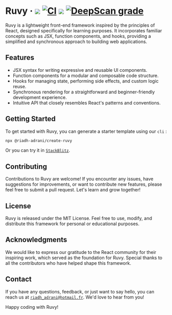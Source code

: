 # Ruvy &middot; <a href="https://www.npmjs.com/package/@riadh-adrani/ruvy"><img src="https://img.shields.io/npm/v/@riadh-adrani/ruvy?color=blue"/></a> [![CI](https://github.com/RiadhAdrani/ruvy/actions/workflows/ci.yml/badge.svg)](https://github.com/RiadhAdrani/ruvy/actions/workflows/ci.yml) <a href="https://github.com/RiadhAdrani/ruvy/actions/workflows/docs.yml"><img src="https://github.com/RiadhAdrani/ruvy/actions/workflows/docs.yml/badge.svg"/></a> <a href="https://deepscan.io/dashboard#view=project&tid=22283&pid=25619&bid=803315"><img src="https://deepscan.io/api/teams/22283/projects/25619/branches/803315/badge/grade.svg" alt="DeepScan grade"></a>

Ruvy is a lightweight front-end framework inspired by the principles of React, designed specifically for learning purposes. It incorporates familiar concepts such as JSX, function components, and hooks, providing a simplified and synchronous approach to building web applications.

## Features

- JSX syntax for writing expressive and reusable UI components.
- Function components for a modular and composable code structure.
- Hooks for managing state, performing side effects, and custom logic reuse.
- Synchronous rendering for a straightforward and beginner-friendly development experience.
- Intuitive API that closely resembles React's patterns and conventions.

## Getting Started

To get started with Ruvy, you can generate a starter template using our `cli` :

```bash
npx @riadh-adrani/create-ruvy
```

Or you can try it in [`StackBlitz`](https://stackblitz.com/edit/ruvy-m8d2rb?file=src%2Fmain.tsx).

## Contributing

Contributions to Ruvy are welcome! If you encounter any issues, have suggestions for improvements, or want to contribute new features, please feel free to submit a pull request. Let's learn and grow together!

## License

Ruvy is released under the MIT License. Feel free to use, modify, and distribute this framework for personal or educational purposes.

## Acknowledgments

We would like to express our gratitude to the React community for their inspiring work, which served as the foundation for Ruvy. Special thanks to all the contributors who have helped shape this framework.

## Contact

If you have any questions, feedback, or just want to say hello, you can reach us at [`riadh_adrani@hotmail.fr`](riadh_adrani@hotmail.fr). We'd love to hear from you!

Happy coding with Ruvy!
